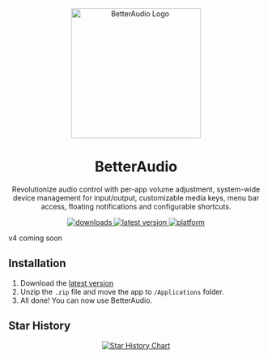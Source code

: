 <div align="center">
  <a href="https://github.com/rokartur/BetterAudio/releases">
    <picture>
     <source media="(prefers-color-scheme: dark)" srcset="https://github.com/user-attachments/assets/8bc33d02-b588-4e30-81bb-4f043568baec" />
     <source media="(prefers-color-scheme: light)" srcset="https://github.com/user-attachments/assets/f37885dd-b281-4247-acb0-471ecd32369b" />
     <img width="256" height="256" align="center" alt="BetterAudio Logo" src="https://github.com/user-attachments/assets/f37885dd-b281-4247-acb0-471ecd32369b" />
    </picture>
  </a>  
  <h1>BetterAudio</h1>
  <p>
  Revolutionize audio control with per-app volume adjustment, system-wide device management for input/output, customizable media keys, menu bar access, floating notifications and configurable shortcuts.
  </p>
  <a href="https://github.com/rokartur/BetterAudio/releases">
    <img src="https://img.shields.io/github/downloads/rokartur/BetterAudio/total?style=for-the-badge&color=white" alt="downloads"/>
  </a>
  <a href="https://github.com/rokartur/BetterAudio/releases">
    <img src="https://img.shields.io/github/release/rokartur/BetterAudio?style=for-the-badge&color=white&include_prereleases" alt="latest version"/>
  </a>
  <a href="https://github.com/rokartur/BetterAudio/releases">
    <img src="https://img.shields.io/badge/platform-macOS-lightgrey.svg?style=for-the-badge&color=white" alt="platform"/>
  </a>
</div>

v4 coming soon

## Installation
1. Download the [latest version](https://github.com/rokartur/BetterAudio/releases)
2. Unzip the `.zip` file and move the app to `/Applications` folder.
3. All done! You can now use BetterAudio.

## Star History
<div align="center">
  <a href="https://www.star-history.com/#rokartur/BetterAudio&Date">
   <picture>
     <source media="(prefers-color-scheme: dark)" srcset="https://api.star-history.com/svg?repos=rokartur/BetterAudio&type=Date&theme=dark" />
     <source media="(prefers-color-scheme: light)" srcset="https://api.star-history.com/svg?repos=rokartur/BetterAudio&type=Date" />
     <img alt="Star History Chart" src="https://api.star-history.com/svg?repos=rokartur/BetterAudio&type=Date" />
   </picture>
  </a>
</div>
